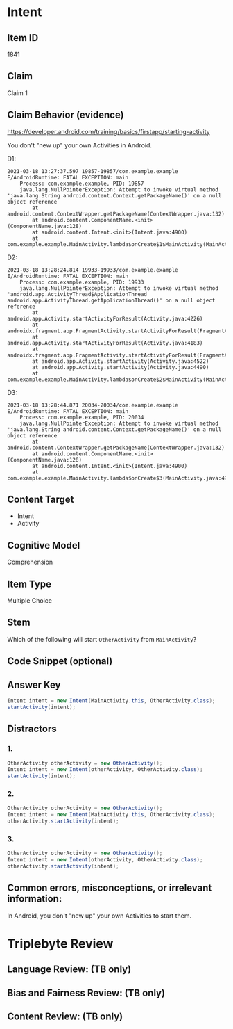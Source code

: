 # Intent

## Item ID
1841

## Claim
Claim 1

## Claim Behavior (evidence)

https://developer.android.com/training/basics/firstapp/starting-activity

You don't "new up" your own Activities in Android.

D1:
```
2021-03-18 13:27:37.597 19857-19857/com.example.example E/AndroidRuntime: FATAL EXCEPTION: main
    Process: com.example.example, PID: 19857
    java.lang.NullPointerException: Attempt to invoke virtual method 'java.lang.String android.content.Context.getPackageName()' on a null object reference
        at android.content.ContextWrapper.getPackageName(ContextWrapper.java:132)
        at android.content.ComponentName.<init>(ComponentName.java:128)
        at android.content.Intent.<init>(Intent.java:4900)
        at com.example.example.MainActivity.lambda$onCreate$1$MainActivity(MainActivity.java:33)
```

D2:
```
2021-03-18 13:28:24.814 19933-19933/com.example.example E/AndroidRuntime: FATAL EXCEPTION: main
    Process: com.example.example, PID: 19933
    java.lang.NullPointerException: Attempt to invoke virtual method 'android.app.ActivityThread$ApplicationThread android.app.ActivityThread.getApplicationThread()' on a null object reference
        at android.app.Activity.startActivityForResult(Activity.java:4226)
        at androidx.fragment.app.FragmentActivity.startActivityForResult(FragmentActivity.java:675)
        at android.app.Activity.startActivityForResult(Activity.java:4183)
        at androidx.fragment.app.FragmentActivity.startActivityForResult(FragmentActivity.java:662)
        at android.app.Activity.startActivity(Activity.java:4522)
        at android.app.Activity.startActivity(Activity.java:4490)
        at com.example.example.MainActivity.lambda$onCreate$2$MainActivity(MainActivity.java:42)
```

D3:
```
2021-03-18 13:28:44.871 20034-20034/com.example.example E/AndroidRuntime: FATAL EXCEPTION: main
    Process: com.example.example, PID: 20034
    java.lang.NullPointerException: Attempt to invoke virtual method 'java.lang.String android.content.Context.getPackageName()' on a null object reference
        at android.content.ContextWrapper.getPackageName(ContextWrapper.java:132)
        at android.content.ComponentName.<init>(ComponentName.java:128)
        at android.content.Intent.<init>(Intent.java:4900)
        at com.example.example.MainActivity.lambda$onCreate$3(MainActivity.java:49)
```

## Content Target
* Intent
* Activity


## Cognitive Model
Comprehension


## Item Type
Multiple Choice


## Stem
Which of the following will start `OtherActivity` from `MainActivity`?


## Code Snippet (optional)



## Answer Key
```java
Intent intent = new Intent(MainActivity.this, OtherActivity.class);
startActivity(intent);
```


## Distractors
### 1.
```java
OtherActivity otherActivity = new OtherActivity();
Intent intent = new Intent(otherActivity, OtherActivity.class);
startActivity(intent);
```

### 2.
```java
OtherActivity otherActivity = new OtherActivity();
Intent intent = new Intent(MainActivity.this, OtherActivity.class);
otherActivity.startActivity(intent);
```


### 3.
```java
OtherActivity otherActivity = new OtherActivity();
Intent intent = new Intent(otherActivity, OtherActivity.class);
otherActivity.startActivity(intent);
```


## Common errors, misconceptions, or irrelevant information:

In Android, you don't "new up" your own Activities to start them.


# Triplebyte Review


## Language Review: (TB only)


## Bias and Fairness Review: (TB only)


## Content Review: (TB only)

